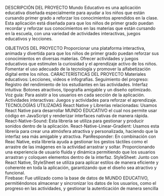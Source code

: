 DESCRIPCIÓN DEL PROYECTO
Mundo Educativo es una aplicación educativa diseñada especialmente para ayudar a los niños que están cursando primer grado a reforzar los conocimientos aprendidos en la clase. Esta aplicación está diseñada para que los niños de primer grado puedan recordar y reforzar sus conocimientos en las materias que están cursando en la escuela, con una variedad de actividades interactivas, juegos educativos y lecciones.

 OBJETIVOS DEL PROYECTO
Proporcionar una plataforma interactiva, animada y divertida para que los niños de primer grado puedan reforzar sus conocimientos en diversas materias.
Ofrecer actividades y juegos educativos que estimulen la curiosidad y el aprendizaje activo de los niños.
Fomentar el uso adecuado de la tecnología y promover la alfabetización digital entre los niños.
 CARACTERÍSTICAS DEL PROYECTO
Materiales educativos: Lecciones, videos e infografías. 
Seguimiento del progreso: Registro del rendimiento de los estudiantes en las actividades.
Interfaz intuitiva: Botones atractivos, tipografía amigable y un diseño optimizado.
Voz guía: Para asistir a los usuarios en cada sección de la aplicación.
Actividades interactivas: Juegos y actividades para reforzar el aprendizaje.
TECNOLOGÍAS UTILIZADAS
React Native y Librerías relacionadas: Usamos React Native para desarrollar MUNDO EDUCATIVO el cual nos permite usar código en JavaScript y renderizar interfaces nativas de manera rápida.
React-Native-Sound: Esta librería se utiliza para gestionar y producir sonidos dentro de la aplicación.
React-Native-Linear-Gradient: Usamos esta librería para crear una atmósfera atractiva y personalizada, haciendo que la interfaz sea más amigable y atractiva. 
PanResponder: En combinación con Reac Native, esta librería ayuda a gestionar los gestos táctiles como el arrastre de las imágenes en la actividad arrastrar y soltar. Proporcionando una experiencia de usuario fluida y dinámica permitiendo que los usuarios arrastran y coloquen elementos dentro de la interfaz.
StyleSheet: Junto con React Native, StyleSheet se utiliza para aplicar estilos de manera eficiente y coherente en toda la aplicación, garantizando que el diseño sea atractivo y funcional.  
Firebase: Fue utilizado como la base de datos de MUNDO EDUCATIVO, permitiéndonos almacenar y sincronizar los datos de los usuarios, como el progreso en las actividades, y gestionar la autenticación de manera sencilla
